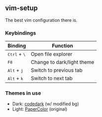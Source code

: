 vim-setup
-------------------

The best vim configuration there is.

### Keybindings
| Binding | Function |
|---------|----------|
| <kbd>Ctrl</kbd> + <kbd>\\</kbd> | Open file explorer |
| <kbd>F8</kbd> | Change to dark/light theme |
| <kbd>Alt</kbd> + <kbd>j</kbd> | Switch to previous tab |
| <kbd>Alt</kbd> + <kbd>k</kbd> | Switch to next tab |

### Themes in use 
 - Dark: [codedark](https://github.com/tomasiser/vim-code-dark) (w/ modified bg)<br>
 - Light: [PaperColor](https://github.com/NLKNguyen/papercolor-theme) (original)<br>

